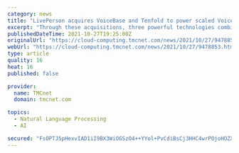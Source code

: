 ```yaml
---
category: news
title: "LivePerson acquires VoiceBase and Tenfold to power scaled Voice AI innovation"
excerpt: "Through these acquisitions, three powerful technologies combine to create a unified, AI-enabled system for customer experience: VoiceBase's superior speech recognition and analytics capabilities, Tenfold's advanced voice,"
publishedDateTime: 2021-10-27T19:25:00Z
originalUrl: "https://cloud-computing.tmcnet.com/news/2021/10/27/9478853.htm"
webUrl: "https://cloud-computing.tmcnet.com/news/2021/10/27/9478853.htm"
type: article
quality: 16
heat: 16
published: false

provider:
  name: TMCnet
  domain: tmcnet.com

topics:
  - Natural Language Processing
  - AI

secured: "FsOPTJ5pHexvIAD1iI9BX3WiOGSzO4++YYol+PvCdiBsCj3HHC4wrPOjoHOZXEWctyKuCD3V6aozP1QtQjKZB8WIny1Elfu5P/Q8HYAXJn9/gHYPwoZtBnilZnbCXFQK3Om6SBMychY7JfweY+TkBcpjkRfIIUuGCxFgf8SsmDwYU+vDqkD0+oYHOrBJqGQZlKg8QGe5zzwwvfiFjSHdley33u98U0HSJ0+hPFxzxmhqgVgo/6ODgX4sTTZ9peGdh7gOdLq4gEcKrlO9l+Lyoc0gXlIAEWChDBwXuKNUykeNiJBwogSy4GE4XR8r4fFIsHCMJ5zhRm6Q4VhdcF38+GS+3+SdKRrhJxUOj3JRFiM=;FB8xGxj+odkyd1nfSXfP3w=="
---
```


